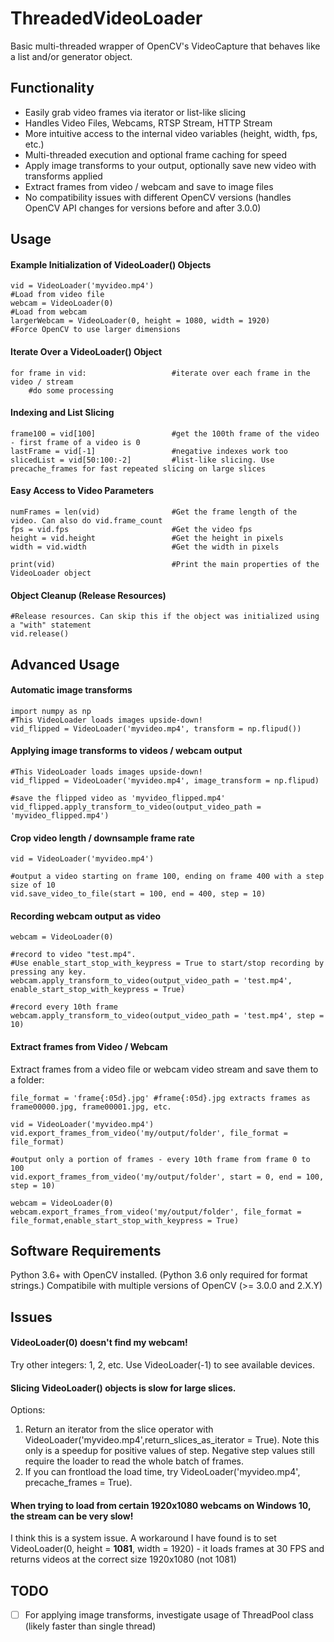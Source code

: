 # ThreadedVideoLoader
Basic multi-threaded wrapper of OpenCV's VideoCapture that behaves like a list and/or generator object.

## Functionality
* Easily grab video frames via iterator or list-like slicing
* Handles Video Files, Webcams, RTSP Stream, HTTP Stream
* More intuitive access to the internal video variables (height, width, fps, etc.)
* Multi-threaded execution and optional frame caching for speed
* Apply image transforms to your output, optionally save new video with transforms applied
* Extract frames from video / webcam and save to image files
* No compatibility issues with different OpenCV versions (handles OpenCV API changes for versions before and after 3.0.0)

## Usage

#### Example Initialization of VideoLoader() Objects
    vid = VideoLoader('myvideo.mp4')                                                #Load from video file
    webcam = VideoLoader(0)                                                         #Load from webcam
    largerWebcam = VideoLoader(0, height = 1080, width = 1920)                      #Force OpenCV to use larger dimensions

#### Iterate Over a VideoLoader() Object
    for frame in vid:                   #iterate over each frame in the video / stream
        #do some processing
    
#### Indexing and List Slicing
    frame100 = vid[100]                 #get the 100th frame of the video - first frame of a video is 0
    lastFrame = vid[-1]                 #negative indexes work too
    slicedList = vid[50:100:-2]         #list-like slicing. Use precache_frames for fast repeated slicing on large slices

#### Easy Access to Video Parameters
    numFrames = len(vid)                #Get the frame length of the video. Can also do vid.frame_count
    fps = vid.fps                       #Get the video fps
    height = vid.height                 #Get the height in pixels
    width = vid.width                   #Get the width in pixels

    print(vid)                          #Print the main properties of the VideoLoader object

#### Object Cleanup (Release Resources)
    #Release resources. Can skip this if the object was initialized using a "with" statement
    vid.release()

## Advanced Usage
#### Automatic image transforms
    import numpy as np
    #This VideoLoader loads images upside-down!
    vid_flipped = VideoLoader('myvideo.mp4', transform = np.flipud())

#### Applying image transforms to videos / webcam output
    #This VideoLoader loads images upside-down!
    vid_flipped = VideoLoader('myvideo.mp4', image_transform = np.flipud)
    
    #save the flipped video as 'myvideo_flipped.mp4'
    vid_flipped.apply_transform_to_video(output_video_path = 'myvideo_flipped.mp4')

#### Crop video length / downsample frame rate
    vid = VideoLoader('myvideo.mp4')
    
    #output a video starting on frame 100, ending on frame 400 with a step size of 10 
    vid.save_video_to_file(start = 100, end = 400, step = 10)

#### Recording webcam output as video
    webcam = VideoLoader(0)
    
    #record to video "test.mp4". 
    #Use enable_start_stop_with_keypress = True to start/stop recording by pressing any key.
    webcam.apply_transform_to_video(output_video_path = 'test.mp4', enable_start_stop_with_keypress = True)
    
    #record every 10th frame
    webcam.apply_transform_to_video(output_video_path = 'test.mp4', step = 10)
    
#### Extract frames from Video / Webcam
Extract frames from a video file or webcam video stream and save them to a folder:

    file_format = 'frame{:05d}.jpg' #frame{:05d}.jpg extracts frames as frame00000.jpg, frame00001.jpg, etc.

    vid = VideoLoader('myvideo.mp4')
    vid.export_frames_from_video('my/output/folder', file_format = file_format)
    
    #output only a portion of frames - every 10th frame from frame 0 to 100
    vid.export_frames_from_video('my/output/folder', start = 0, end = 100, step = 10)
    
    webcam = VideoLoader(0)
    webcam.export_frames_from_video('my/output/folder', file_format = file_format,enable_start_stop_with_keypress = True)
    
    
## Software Requirements
Python 3.6+ with OpenCV installed. (Python 3.6 only required for format strings.) 
Compatibile with multiple versions of OpenCV (>= 3.0.0 and 2.X.Y)

## Issues
#### VideoLoader(0) doesn't find my webcam!
Try other integers: 1, 2, etc. Use VideoLoader(-1) to see available devices.

#### Slicing VideoLoader() objects is slow for large slices.
Options:
1. Return an iterator from the slice operator with VideoLoader('myvideo.mp4',return_slices_as_iterator = True). Note this only is a speedup for positive values of step. Negative step values still require the loader to read the whole batch of frames.
2. If you can frontload the load time, try VideoLoader('myvideo.mp4', precache_frames = True).

#### When trying to load from certain 1920x1080 webcams on Windows 10, the stream can be very slow!
I think this is a system issue. A workaround I have found is to set VideoLoader(0, height = **1081**, width = 1920) - it loads frames at 30 FPS and returns videos at the correct size 1920x1080 (not 1081)

## TODO
- [ ] For applying image transforms, investigate usage of ThreadPool class (likely faster than single thread)
